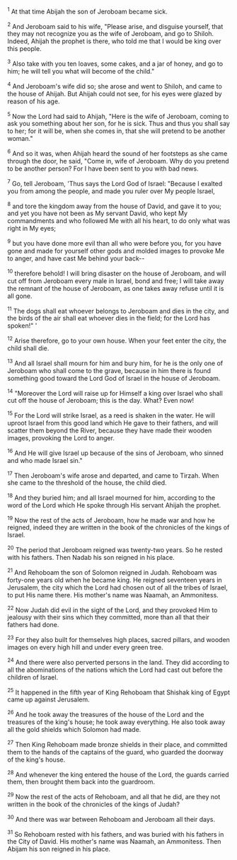 <sup>1</sup> 
At that time Abijah the son of Jeroboam became sick. 

<sup>2</sup> 
And Jeroboam said to his wife, "Please arise, and disguise yourself, that they may not recognize you as the wife of Jeroboam, and go to Shiloh. Indeed, Ahijah the prophet is there, who told me that I would be king over this people. 

<sup>3</sup> 
Also take with you ten loaves, some cakes, and a jar of honey, and go to him; he will tell you what will become of the child." 

<sup>4</sup> 
And Jeroboam's wife did so; she arose and went to Shiloh, and came to the house of Ahijah. But Ahijah could not see, for his eyes were glazed by reason of his age. 

<sup>5</sup> 
Now the Lord had said to Ahijah, "Here is the wife of Jeroboam, coming to ask you something about her son, for he is sick. Thus and thus you shall say to her; for it will be, when she comes in, that she will pretend to be another woman." 

<sup>6</sup> 
And so it was, when Ahijah heard the sound of her footsteps as she came through the door, he said, "Come in, wife of Jeroboam. Why do you pretend to be another person? For I have been sent to you with bad news. 

<sup>7</sup> 
Go, tell Jeroboam, 'Thus says the Lord God of Israel: "Because I exalted you from among the people, and made you ruler over My people Israel, 

<sup>8</sup> 
and tore the kingdom away from the house of David, and gave it to you; and yet you have not been as My servant David, who kept My commandments and who followed Me with all his heart, to do only what was right in My eyes; 

<sup>9</sup> 
but you have done more evil than all who were before you, for you have gone and made for yourself other gods and molded images to provoke Me to anger, and have cast Me behind your back-- 

<sup>10</sup> 
therefore behold! I will bring disaster on the house of Jeroboam, and will cut off from Jeroboam every male in Israel, bond and free; I will take away the remnant of the house of Jeroboam, as one takes away refuse until it is all gone. 

<sup>11</sup> 
The dogs shall eat whoever belongs to Jeroboam and dies in the city, and the birds of the air shall eat whoever dies in the field; for the Lord has spoken!" ' 

<sup>12</sup> 
Arise therefore, go to your own house. When your feet enter the city, the child shall die. 

<sup>13</sup> 
And all Israel shall mourn for him and bury him, for he is the only one of Jeroboam who shall come to the grave, because in him there is found something good toward the Lord God of Israel in the house of Jeroboam. 

<sup>14</sup> 
"Moreover the Lord will raise up for Himself a king over Israel who shall cut off the house of Jeroboam; this is the day. What? Even now! 

<sup>15</sup> 
For the Lord will strike Israel, as a reed is shaken in the water. He will uproot Israel from this good land which He gave to their fathers, and will scatter them beyond the River, because they have made their wooden images, provoking the Lord to anger. 

<sup>16</sup> 
And He will give Israel up because of the sins of Jeroboam, who sinned and who made Israel sin." 

<sup>17</sup> 
Then Jeroboam's wife arose and departed, and came to Tirzah. When she came to the threshold of the house, the child died. 

<sup>18</sup> 
And they buried him; and all Israel mourned for him, according to the word of the Lord which He spoke through His servant Ahijah the prophet.

<sup>19</sup> 
Now the rest of the acts of Jeroboam, how he made war and how he reigned, indeed they are written in the book of the chronicles of the kings of Israel. 

<sup>20</sup> 
The period that Jeroboam reigned was twenty-two years. So he rested with his fathers. Then Nadab his son reigned in his place.

<sup>21</sup> 
And Rehoboam the son of Solomon reigned in Judah. Rehoboam was forty-one years old when he became king. He reigned seventeen years in Jerusalem, the city which the Lord had chosen out of all the tribes of Israel, to put His name there. His mother's name was Naamah, an Ammonitess. 

<sup>22</sup> 
Now Judah did evil in the sight of the Lord, and they provoked Him to jealousy with their sins which they committed, more than all that their fathers had done. 

<sup>23</sup> 
For they also built for themselves high places, sacred pillars, and wooden images on every high hill and under every green tree. 

<sup>24</sup> 
And there were also perverted persons in the land. They did according to all the abominations of the nations which the Lord had cast out before the children of Israel. 

<sup>25</sup> 
It happened in the fifth year of King Rehoboam that Shishak king of Egypt came up against Jerusalem. 

<sup>26</sup> 
And he took away the treasures of the house of the Lord and the treasures of the king's house; he took away everything. He also took away all the gold shields which Solomon had made. 

<sup>27</sup> 
Then King Rehoboam made bronze shields in their place, and committed them to the hands of the captains of the guard, who guarded the doorway of the king's house. 

<sup>28</sup> 
And whenever the king entered the house of the Lord, the guards carried them, then brought them back into the guardroom. 

<sup>29</sup> 
Now the rest of the acts of Rehoboam, and all that he did, are they not written in the book of the chronicles of the kings of Judah? 

<sup>30</sup> 
And there was war between Rehoboam and Jeroboam all their days. 

<sup>31</sup> 
So Rehoboam rested with his fathers, and was buried with his fathers in the City of David. His mother's name was Naamah, an Ammonitess. Then Abijam his son reigned in his place.